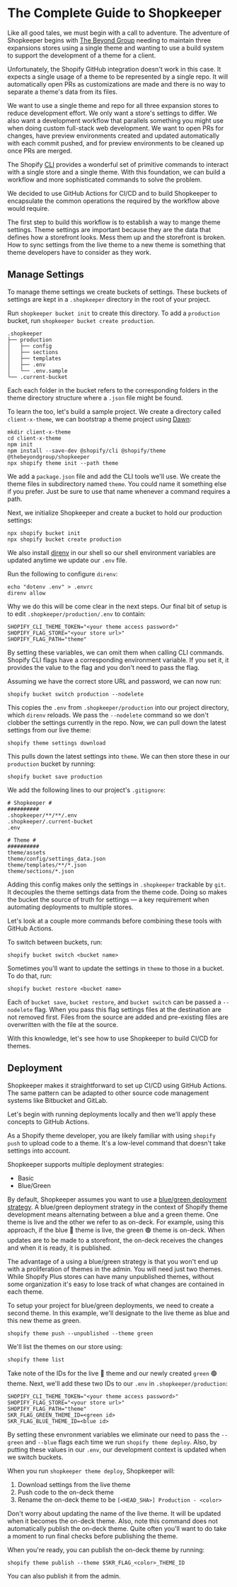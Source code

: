 # The Complete Guide to Shopkeeper

Like all good tales, we must begin with a call to adventure. The adventure of
Shopkeeper begins with [The Beyond Group](https://thebeyondgroup.com) needing
to maintain three expansions stores using a single theme and wanting to use a
build system to support the development of a theme for a client.

Unfortunately, the Shopify GitHub integration doesn't work in this case. It
expects a single usage of a theme to be represented by a single repo. It will
automatically open PRs as customizations are made and there is no way to
separate a theme's data from its files. 

We want to use a single theme and repo for all three expansion stores to
reduce development effort. We only want a store's settings to differ. We also
want a development workflow that parallels something you might use when doing
custom full-stack web development. We want to open PRs for changes, have
preview environments created and updated automatically with each commit pushed,
and for preview environments to be cleaned up once PRs are merged.

The Shopify [CLI](https://shopify.dev/docs/themes/tools/cli/) provides a
wonderful set of primitive commands to interact with a single store and a
single theme. With this foundation, we can build a workflow and more
sophisticated commands to solve the problem.

We decided to use GitHub Actions for CI/CD and to build Shopkeeper to encapsulate
the common operations the required by the workflow above would require.

The first step to build this workflow is to establish a way to mange theme
settings. Theme settings are important because they are the data that defines
how a storefront looks. Mess them up and the storefront is broken. How to sync
settings from the live theme to a new theme is something that theme developers
have to consider as they work. 

## Manage Settings
To manage theme settings we create buckets of settings. These buckets of settings
are kept in a `.shopkeeper` directory in the root of your project.

Run `shopkeeper bucket init` to create this directory. To add a `production`
bucket, run `shopkeeper bucket create production`.

```console
.shopkeeper
├── production
│   ├── config
│   ├── sections
│   ├── templates
│   ├── .env
│   └── .env.sample
└── .current-bucket
```

Each each folder in the bucket refers to the corresponding folders in the theme
directory structure where a `.json` file might be found.

To learn the too, let's build a sample project. We create a directory called
`client-x-theme`, we can bootstrap a theme project using
[Dawn](https://github.com/shopify/dawn):

```console
mkdir client-x-theme
cd client-x-theme
npm init
npm install --save-dev @shopify/cli @shopify/theme @thebeyondgroup/shopkeeper
npx shopify theme init --path theme

```

We add a `package.json` file and add the CLI tools we'll use. We create the
theme files in subdirectory named `theme`. You could name it something else if
you prefer. Just be sure to use that name whenever a command requires a path.

Next, we initialize Shopkeeper and create a bucket to hold our production
settings:

```console
npx shopify bucket init
npx shopify bucket create production
```
We also install [direnv](https://direnv.net) in our shell so our shell
environment variables are updated anytime we update our `.env` file.

Run the following to configure `direnv`:
```console
echo "dotenv .env" > .envrc
direnv allow
```

Why we do this will be come clear in the next steps. Our final bit of setup is
to edit `.shopkeeper/production/.env` to contain:

```console
SHOPIFY_CLI_THEME_TOKEN="<your theme access password>"
SHOPIFY_FLAG_STORE="<your store url>"
SHOPIFY_FLAG_PATH="theme"
```

By setting these variables, we can omit them when calling CLI commands. Shopify CLI flags have
a corresponding environment variable. If you set it, it provides the value to
the flag and you don't need to pass the flag.

Assuming we have the correct store URL and password, we can now run:

```console
shopify bucket switch production --nodelete
```

This copies the `.env` from `.shopkeeper/production` into our project
directory, which `direnv` reloads. We pass the `--nodelete` command so we don't clobber
the settings currently in the repo. Now, we can pull down the latest settings
from our live theme:

```console
shopify theme settings download
```
This pulls down the latest settings into `theme`. We can then store these in
our `production` bucket by running:

```console
shopify bucket save production
```

We add the following lines to our project's `.gitignore`:

```gitconfig
# Shopkeeper #
##########
.shopkeeper/**/**/.env
.shopkeeper/.current-bucket
.env

# Theme #
##########
theme/assets
theme/config/settings_data.json
theme/templates/**/*.json
theme/sections/*.json
```

Adding this config makes only the settings in `.shopkeeper` trackable by `git`.
It decouples the theme settings data from the theme code. Doing so makes the bucket the
source of truth for settings &mdash; a key requirement when automating
deployments to multiple stores.

Let's look at a couple more commands before combining these tools with GitHub Actions.

To switch between buckets, run:

```console
shopify bucket switch <bucket name>
```

Sometimes you'll want to update the settings in `theme` to those in a bucket.
To do that, run:

```console
shopify bucket restore <bucket name>
```

Each of `bucket save`, `bucket restore`, and `bucket switch` can be passed a
`--nodelete` flag. When you pass this flag settings files at the destination
are not removed first. Files from the source are added and pre-existing files
are overwritten with the file at the source.

With this knowledge, let's see how to use Shopkeeper to build CI/CD for themes.

## Deployment

Shopkeeper makes it straightforward to set up CI/CD using GitHub Actions. The
same pattern can be adapted to other source code management systems like
Bitbucket and GitLab.

Let's begin with running deployments locally and then we'll apply these
concepts to GitHub Actions.

As a Shopify theme developer, you are likely familiar with using `shopify push`
to upload code to a theme. It's a low-level command that doesn't take settings
into account.

Shopkeeper supports multiple deployment strategies:

* Basic
* Blue/Green

By default, Shopkeeper assumes you want to use a [blue/green deployment
strategy](https://en.wikipedia.org/wiki/Blue–green_deployment). A blue/green
deployment strategy in the context of Shopify theme development
means alternating between a blue and a green theme. One theme is live and the
other we refer to as on-deck. For example, using this approach, if the blue
:large_blue_circle: theme is live, the green :green_circle: theme is on-deck.
When updates are to be made to a storefront, the on-deck receives the changes
and when it is ready, it is published.

The advantage of a using a blue/green strategy is that you won't end up with a
proliferation of themes in the admin. You will need just two themes. While
Shopify Plus stores can have many unpublished themes, without some organization
it's easy to lose track of what changes are contained in each theme.

To setup your project for blue/green deployments, we need to create a second
theme. In this example, we'll designate to the live theme as blue and this new
theme as green.

```console
shopify theme push --unpublished --theme green
```

We'll list the themes on our store using:

```console
shopify theme list
```

Take note of the IDs for the live :large_blue_circle: theme and our newly
created `green` :green_circle: theme. Next, we'll add these two IDs to our
`.env` in `.shopkeeper/production`:

```console
SHOPIFY_CLI_THEME_TOKEN="<your theme access password>"
SHOPIFY_FLAG_STORE="<your store url>"
SHOPIFY_FLAG_PATH="theme"
SKR_FLAG_GREEN_THEME_ID=<green id>
SKR_FLAG_BLUE_THEME_ID=<blue id>
```

By setting these envronment variables we eliminate our need to pass the
`--green` and `--blue` flags each time we run `shopify theme deploy`. Also, by
putting these values in our `.env`, our development context is updated when we
switch buckets.

When you run `shopkeeper theme deploy`, Shopkeeper will:

1. Download settings from the live theme
2. Push code to the on-deck theme
3. Rename the on-deck theme to be `[<HEAD_SHA>] Production - <color>`

Don't worry about updating the name of the live theme. It will be updated when
it becomes the on-deck theme. Also, note this command does not automatically
publish the on-deck theme. Quite often you'll want to do take a moment to run
final checks before publishing the theme.

When you're ready, you can publish the on-deck theme by running:
```console
shopify theme publish --theme $SKR_FLAG_<color>_THEME_ID
```
You can also publish it from the admin.
